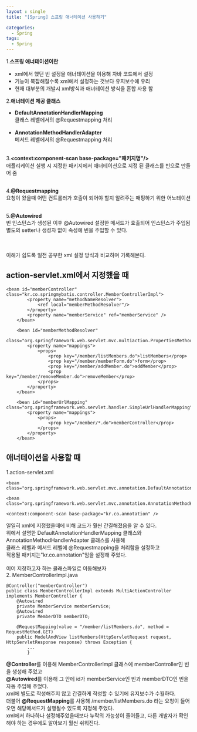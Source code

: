 ```yaml
---
layout : single
title: "[Spring] 스프링 애너테이션 사용하기"

categories:
  - Spring
tags:
  - Spring
---
```



1.**스프링 애너테이션이란**
- xml에서 했던 빈 설정을 애너테이션을 이용해 자바 코드에서 설정
- 기능이 복잡해질수록 xml에서 설정하는 것보다 유지보수에 유리
- 현재 대부분의 개발시 xml방식과 애너테이션 방식을 혼합 사용 함

2.**애너테이션 제공 클래스**
- **DefaultAnnotationHandlerMapping**<br>클래스 레벨에서의 @Requestmapping 처리<br><br>
- **AnnotationMethodHandlerAdapter**<br>메서드 레벨에서의 @Requestmapping 처리<br><br>

3.**\<context:component-scan base-package="패키지명"/>**<br>애플리케이션 실행 시 지정한 패키지에서 애너테이션으로 지정 된 클래스를 빈으로 만들어 줌<br><br>

4.**@Requestmapping**<br>요청이 왔을때 어떤 컨트롤러가 호출이 되어야 할지 알려주는 매핑하기 위한 어노테이션<br><br>

5.**@Autowired**<br>빈 인스턴스가 생성된 이후 @Autowired 설정한 메서드가 호출되어 인스턴스가 주입됨<br>별도의 setter나 생성자 없이 속성에 빈을 주입할 수 있다.<br><br><br>

이해가 쉽도록 일전 공부한 xml 설정 방식과 비교하며 기록해본다.

## **action-servlet.xml에서 지정했을 때**

~~~
<bean id="memberController" class="kr.co.springmybatis.controller.MemberControllerImpl">
		<property name="methodNameResolver">
			<ref local="memberMethodResolver"/>
		</property>
		<property name="memberService" ref="memberService" />
	</bean>
	
	<bean id="memberMethodResolver" 
			class="org.springframework.web.servlet.mvc.multiaction.PropertiesMethodNameResolver">
		<property name="mappings">
			<props>
				<prop key="/member/listMembers.do">listMembers</prop>
				<prop key="/member/memberForm.do">form</prop> 
 				<prop key="/member/addMember.do">addMember</prop>
				<prop key="/member/removeMember.do">removeMember</prop>
			</props>
		</property>
	</bean>
	
	<bean id="memberUrlMapping" class="org.springframework.web.servlet.handler.SimpleUrlHandlerMapping">
		<property name="mappings">
			<props>
				<prop key="/member/*.do">memberController</prop>
			</props>
		</property>
	</bean>
~~~

## **애너테이션을 사용할 때**

1.action-servlet.xml

~~~
<bean class="org.springframework.web.servlet.mvc.annotation.DefaultAnnotationHandlerMapping"/>

<bean class="org.springframework.web.servlet.mvc.annotation.AnnotationMethodHandlerAdapter"/>

<context:component-scan base-package="kr.co.annotation" />
~~~

일일히 xml에 지정했을때에 비해 코드가 훨씬 간결해졌음을 알 수 있다.<br>위에서 설명한 DefaultAnnotationHandlerMapping 클래스와 AnnotationMethodHandlerAdapter 클래스를 사용해<br>클래스 레벨과 메서드 레벨에 @Requestmapping을 처리함을 설정하고<br>적용될 패키지는"kr.co.annotation"임을 설정해 주었다.<br><br>
이어 지정하고자 하는 클래스파일로 이동해보자<br>
2. MemberControllerImpl.java

~~~
@Controller("memberController")
public class MemberControllerImpl extends MultiActionController implements MemberController {
	@Autowired
	private MemberService memberService;
	@Autowired
	private MemberDTO memberDTO;
	
	@RequestMapping(value = "/member/listMembers.do", method = RequestMethod.GET)
	public ModelAndView listMembers(HttpServletRequest request, HttpServletResponse response) throws Exception {
		...
		}
~~~

**@Controller**를 이용해 MemberControllerImpl 클래스에 memberController인 빈을 생성해 주었고<br>**@Autowired**를 이용해 그 안에 id가 memberService인 빈과 memberDTO인 빈을 자동 주입해 주었다.<br>xml에 별도로 작성해주지 않고 간결하게 작성할 수 있기에 유지보수가 수월하다.<br>더불어 **@RequestMapping**를 사용해 /member/listMembers.do 라는 요청이 들어오면 해당메서드가 실행될수 있도록 지정해 주었다.<br>xml에서 하나하나 설정해주었을때보다 누락의 가능성이 줄어들고, 다른 개발자가 확인해야 하는 경우에도 알아보기 훨씬 쉬워진다.<br><br>
